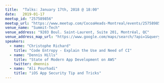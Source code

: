 ```yaml
---
title:  "Talks: January 17th, 2018 @ 18:00"
date:   2019-01-17
meetup_id: "257589856" 
meetup_url: "https://www.meetup.com/CocoaHeads-Montreal/events/257589856/"
venue_name: "Summit-Tech"
venue_address: "9203 Boul. Saint-Laurent, Suite 201, Montréal, QC"
venue_address_map_url: "https://www.google.com/maps/search/?api=1&query=45.544260%2C-73.649826"
speakers:
  - name: "Christophe Richard"
    title: "Code Entropy - Explain the Use and Need of CI"
  - name: "Dennis Hills"
    title: "State of Modern App Development on AWS"
    twitter: dmennis
  - name: "Ali Pourhadi"
    title: "iOS App Security Tip and Tricks" 
---
```

